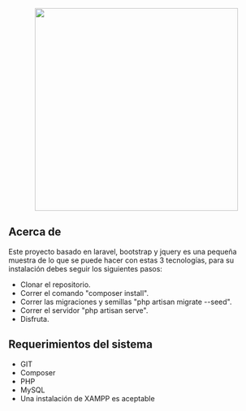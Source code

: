 <p align="center"><img src="https://privasi.id/wp-content/uploads/2019/08/agenda.jpg" width="400"></p>

## Acerca de

Este proyecto basado en laravel, bootstrap y jquery es una pequeña muestra de lo que se puede hacer con estas 3 tecnologías, para su instalación debes seguir los siguientes pasos:

- Clonar el repositorio.
- Correr el comando "composer install".
- Correr las migraciones y semillas "php artisan migrate --seed".
- Correr el servidor "php artisan serve".
- Disfruta.

## Requerimientos del sistema

- GIT
- Composer
- PHP
- MySQL
- Una instalación de XAMPP es aceptable
